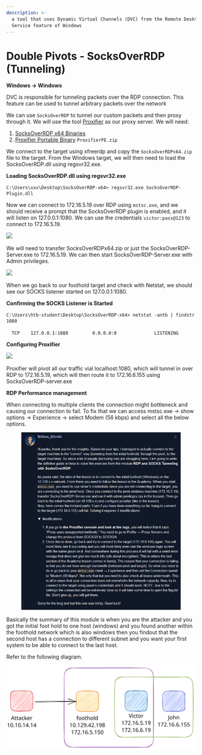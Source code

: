 ```yaml
---
description: >-
  a tool that uses Dynamic Virtual Channels (DVC) from the Remote Desktop
  Service feature of Windows
---
```


# Double Pivots - SocksOverRDP (Tunneling)

**Windows -> Windows**

DVC is responsible for tunneling packets over the RDP connection. This feature can be used to tunnel arbitrary packets over the network

We can use `SocksOverRDP` to tunnel our custom packets and then proxy through it. We will use the tool [Proxifier](https://www.proxifier.com/) as our proxy server. We will need:

1. [SocksOverRDP x64 Binaries](https://github.com/nccgroup/SocksOverRDP/releases)
2. [Proxifier Portable Binary](https://www.proxifier.com/download/#win-tab) `ProxifierPE.zip`

We connect to the target using xfreerdp and copy the `SocksOverRDPx64.zip` file to the target. From the Windows target, we will then need to load the SocksOverRDP.dll using regsvr32.exe.

**Loading SocksOverRDP.dll using regsvr32.exe**

```cmd-session
C:\Users\xxx\Desktop\SocksOverRDP-x64> regsvr32.exe SocksOverRDP-Plugin.dll
```

Now we can connect to 172.16.5.19 over RDP using `mstsc.exe`, and we should receive a prompt that the SocksOverRDP plugin is enabled, and it will listen on 127.0.0.1:1080. We can use the credentials `victor:pass@123` to connect to 172.16.5.19.

![](https://academy.hackthebox.com/storage/modules/158/pivotingtoDC.png)

We will need to transfer SocksOverRDPx64.zip or just the SocksOverRDP-Server.exe to 172.16.5.19. We can then start SocksOverRDP-Server.exe with Admin privileges.

![](https://academy.hackthebox.com/storage/modules/158/executingsocksoverrdpserver.png)

When we go back to our foothold target and check with Netstat, we should see our SOCKS listener started on 127.0.0.1:1080.

**Confirming the SOCKS Listener is Started**

```cmd-session
C:\Users\htb-student\Desktop\SocksOverRDP-x64> netstat -antb | findstr 1080

  TCP    127.0.0.1:1080         0.0.0.0:0              LISTENING
```

**Configuring Proxifier**

![](https://academy.hackthebox.com/storage/modules/158/configuringproxifier.gif)

Proxifier will pivot all our traffic vial localhost:1080, which will tunnel in over RDP to 172.16.5.19, which will then route it to 172.16.6.155 using SocksOverRDP-server.exe

**RDP Performance management**

When connecting to multiple clients the connection might bottleneck and causing our connection to fail. To fix that we can access mstsc.exe -> show options -> Experience -> select Modem (56 kbps) and select all the below options.

<figure><img src="../../.gitbook/assets/image (13).png" alt=""><figcaption></figcaption></figure>

Basically the summary of this module is when you are the attacker and you got the initial foot hold to one host (windows) and you found another within the foothold network which is also windows then you findout that the second host has a connection to different subnet and you want your first system to be able to connect to the last host.

Refer to the following diagram.

<img src="../../.gitbook/assets/file.excalidraw.svg" alt="Visual representation of the Lab environment" class="gitbook-drawing">
